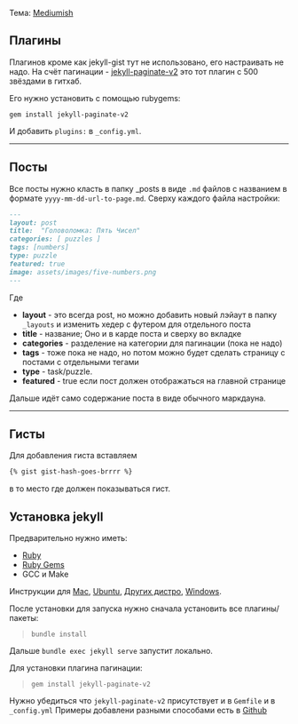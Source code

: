 Тема: [Mediumish](https://github.com/wowthemesnet/mediumish-theme-jekyll/)

## Плагины
Плагинов кроме как jekyll-gist тут не использовано, его настраивать не надо. 
На счёт пагинации - [jekyll-paginate-v2](https://github.com/sverrirs/jekyll-paginate-v2) это тот плагин с 500 звёздами в гитхаб. 

Его нужно установить с помощью rubygems:
```shell
gem install jekyll-paginate-v2
```
И добавить `plugins:` в `_config.yml`.

-----
## Посты
Все посты нужно класть в папку _posts в виде `.md` файлов с названием в формате `yyyy-mm-dd-url-to-page.md`.
Сверху каждого файла настройки:
```markdown
---
layout: post
title:  "Головоломка: Пять Чисел"
categories: [ puzzles ]
tags: [numbers]
type: puzzle
featured: true
image: assets/images/five-numbers.png
---
```
Где

- **layout** - это всегда post, но можно добавить новый лэйаут в папку `_layouts` и изменить хедер с футером для отдельного поста
- **title** - название; Оно и в карде поста и сверху во вкладке 
- **categories** - разделение на категории для пагинации (пока не надо)
- **tags** - тоже пока не надо, но потом можно будет сделать страницу с постами с отдельными тегами
- **type** - task/puzzle.
- **featured** - true если пост должен отображаться на главной странице

Дальше идёт само содержание поста в виде обычного маркдауна.

-------

## Гисты

Для добавления гиста вставляем
```markdown
{% gist gist-hash-goes-brrrr %}
```
в то место где должен показываться гист.

## Установка jekyll

Предварительно нужно иметь:
- [Ruby](https://www.ruby-lang.org/en/downloads/)
- [Ruby Gems](https://rubygems.org/pages/download)
- GCC и Make

Инструкции для [Mac](https://jekyllrb.com/docs/installation/macos/), [Ubuntu](https://jekyllrb.com/docs/installation/ubuntu/), [Других дистро](https://jekyllrb.com/docs/installation/other-linux/), [Windows](https://jekyllrb.com/docs/installation/windows/). 

После установки для запуска нужно сначала установить все плагины/пакеты:
> `bundle install`

Дальше `bundle exec jekyll serve` запустит локально. 

Для установки плагина пагинации:

> `gem install jekyll-paginate-v2`

Нужно убедиться что `jekyll-paginate-v2` присутствует и в `Gemfile` и в `_config.yml`
Примеры добавлени разными способами есть в [Github](https://github.com/sverrirs/jekyll-paginate-v2)